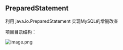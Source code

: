 ## PreparedStatement

利用 java.io.PreparedStatement 实现MySQL的增删改查

项目目录结构：

![image.png](http://upload-images.jianshu.io/upload_images/1394001-cce28150d4cddded.png)

